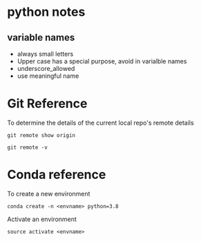 # python notes

## variable names

* always small letters
* Upper case has a special purpose, avoid in varialble names
* underscore_allowed
* use meaningful name


# Git Reference

To determine the details of the current local repo's remote details 
 ```
 git remote show origin 
 ```
 ```
 git remote -v
 ```
 
 
 # Conda reference
 
To create a new environment  
``` 
conda create -n <envname> python=3.8
```
Activate an environment
```
source activate <envname>
```
